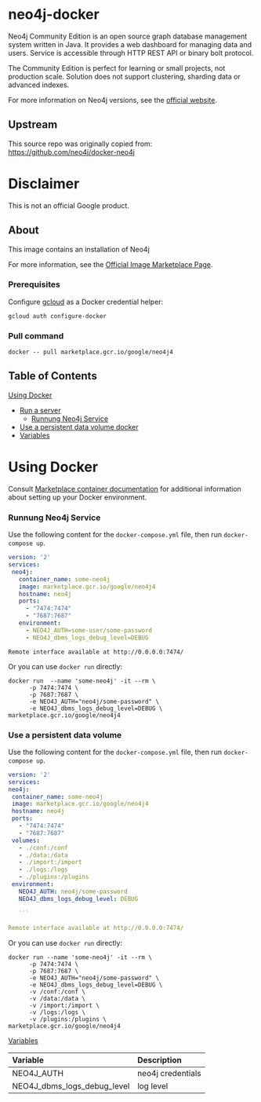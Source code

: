 # neo4j-docker

Neo4j Community Edition is an open source graph database management system written in Java.
It provides a web dashboard for managing data and users.
Service is accessible through HTTP REST API or binary bolt protocol.

The Community Edition is perfect for learning or small projects, not production scale.
Solution does not support clustering, sharding data or advanced indexes.

For more information on Neo4j versions, see the [official website](https://neo4j.com/subscriptions/#editions).

## Upstream

This source repo was originally copied from: https://github.com/neo4j/docker-neo4j

# Disclaimer

This is not an official Google product.

## About
This image contains an installation of Neo4j

For more information, see the
[Official Image Marketplace Page](marketplace.gcr.io/google/neo4j4).

### Prerequisites

Configure [gcloud](https://cloud.google.com/sdk/gcloud/) as a Docker credential helper:

```shell
gcloud auth configure-docker
```
### Pull command

```shell
docker -- pull marketplace.gcr.io/google/neo4j4
```
## Table of Contents

 [Using Docker](#using-docker)
  * [Run a  server](#run-a-activemq-server-docker)
    * [Runnung Neo4j Service](#Runnung-Neo4j-service)
  * [Use a persistent data volume docker](#Use-a-persistent-data-volume)
  * [Variables](#Variables)

# Using Docker

Consult [Marketplace container documentation](https://cloud.google.com/marketplace/docs/container-images)
for additional information about setting up your Docker environment.

### <a name="Runnung-Neo4j-service"></a>Runnung Neo4j Service

Use the following content for the `docker-compose.yml` file, then run `docker-compose up`.

 ```yaml
version: '2'
services:
  neo4j:
    container_name: some-neo4j
    image: marketplace.gcr.io/google/neo4j4
    hostname: neo4j
    ports:
      - "7474:7474"
      - "7687:7687"
    environment:
      - NEO4J_AUTH=some-user/some-password
      - NEO4J_dbms_logs_debug_level=DEBUG 
  ```
 ``` 
 Remote interface available at http://0.0.0.0:7474/ 
 ```
 Or you can use `docker run` directly:
 
```shell
docker run  --name 'some-neo4j' -it --rm \
      -p 7474:7474 \
      -p 7687:7687 \
      -e NEO4J_AUTH="neo4j/some-password" \
      -e NEO4J_dbms_logs_debug_level=DEBUG \
marketplace.gcr.io/google/neo4j4
```   
    
   ### <a name="use-a-persistent-data-volume-docker"></a>Use a persistent data volume
   
   Use the following content for the `docker-compose.yml` file, then run `docker-compose up`.
   
   ```yaml
version: '2'
services:
  neo4j:
    container_name: some-neo4j
    image: marketplace.gcr.io/google/neo4j4
    hostname: neo4j
    ports:
      - "7474:7474"
      - "7687:7687"
    volumes:
      - ./conf:/conf
      - ./data:/data
      - ./import:/import
      - ./logs:/logs
      - ./plugins:/plugins
    environment:
      NEO4J_AUTH: neo4j/some-password    
      NEO4J_dbms_logs_debug_level: DEBUG
      
      ```
     
 Remote interface available at http://0.0.0.0:7474/ 
 
   ```
  Or you can use `docker run` directly:
  
```shell
docker run --name 'some-neo4j' -it --rm \
      -p 7474:7474 \
      -p 7687:7687 \
      -e NEO4J_AUTH="neo4j/some-password" \
      -e NEO4J_dbms_logs_debug_level=DEBUG \
      -v /conf:/conf \
      -v /data:/data \
      -v /import:/import \
      -v /logs:/logs \
      -v /plugins:/plugins \
marketplace.gcr.io/google/neo4j4
```   
 
 [Variables](#Variables)
 
  | **Variable** | **Description** |
|:-------------|:----------------|
 |NEO4J_AUTH| neo4j credentials|
 |NEO4J_dbms_logs_debug_level| log level|
